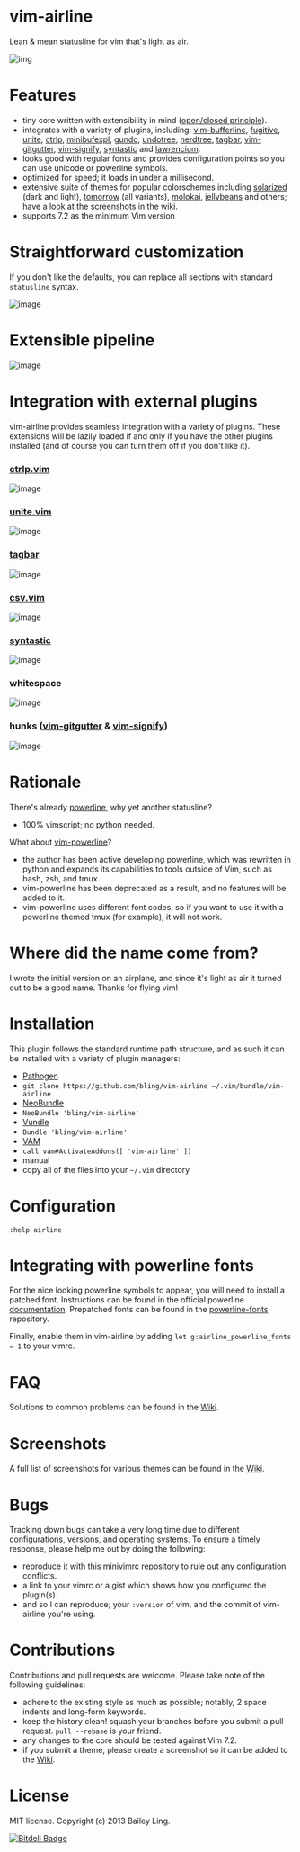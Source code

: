 # vim-airline

Lean &amp; mean statusline for vim that's light as air.

![img](https://github.com/bling/vim-airline/wiki/screenshots/demo.gif)

# Features

*  tiny core written with extensibility in mind ([open/closed principle][8]).
*  integrates with a variety of plugins, including: [vim-bufferline][6], [fugitive][4], [unite][9], [ctrlp][10], [minibufexpl][15], [gundo][16], [undotree][17], [nerdtree][18], [tagbar][19], [vim-gitgutter][29], [vim-signify][30], [syntastic][5] and [lawrencium][21].
*  looks good with regular fonts and provides configuration points so you can use unicode or powerline symbols.
*  optimized for speed; it loads in under a millisecond.
*  extensive suite of themes for popular colorschemes including [solarized][23] (dark and light), [tomorrow][24] (all variants), [molokai][25], [jellybeans][26] and others; have a look at the [screenshots][14] in the wiki.
*  supports 7.2 as the minimum Vim version

# Straightforward customization

If you don't like the defaults, you can replace all sections with standard `statusline` syntax.

![image](https://f.cloud.github.com/assets/306502/1009429/d69306da-0b38-11e3-94bf-7c6e3eef41e9.png)

# Extensible pipeline

![image](https://f.cloud.github.com/assets/306502/1012157/8d3fc108-0b6a-11e3-95e3-88c892a70e08.png)

# Integration with external plugins

vim-airline provides seamless integration with a variety of plugins.  These extensions will be lazily loaded if and only if you have the other plugins installed (and of course you can turn them off if you don't like it).

### [ctrlp.vim][10]
![image](https://f.cloud.github.com/assets/306502/962258/7345a224-04ec-11e3-8b5a-f11724a47437.png)

### [unite.vim][9]
![image](https://f.cloud.github.com/assets/306502/962319/4d7d3a7e-04ed-11e3-9d59-ab29cb310ff8.png)

### [tagbar][19]
![image](https://f.cloud.github.com/assets/306502/962150/7e7bfae6-04ea-11e3-9e28-32af206aed80.png)

### [csv.vim][28]
![image](https://f.cloud.github.com/assets/306502/962204/cfc1210a-04eb-11e3-8a93-42e6bcd21efa.png)

### [syntastic][5]
![image](https://f.cloud.github.com/assets/306502/962864/9824c484-04f7-11e3-9928-da94f8c7da5a.png)

### whitespace
![image](https://f.cloud.github.com/assets/306502/962401/2a75385e-04ef-11e3-935c-e3b9f0e954cc.png)

### hunks ([vim-gitgutter][29] & [vim-signify][30])
![image](https://f.cloud.github.com/assets/306502/995185/73fc7054-09b9-11e3-9d45-618406c6ed98.png)

# Rationale

There's already [powerline][2], why yet another statusline?

*  100% vimscript; no python needed.

What about [vim-powerline][1]?

*  the author has been active developing powerline, which was rewritten in python and expands its capabilities to tools outside of Vim, such as bash, zsh, and tmux.
*  vim-powerline has been deprecated as a result, and no features will be added to it.
*  vim-powerline uses different font codes, so if you want to use it with a powerline themed tmux (for example), it will not work.

# Where did the name come from?

I wrote the initial version on an airplane, and since it's light as air it turned out to be a good name.  Thanks for flying vim!

# Installation

This plugin follows the standard runtime path structure, and as such it can be installed with a variety of plugin managers:

*  [Pathogen][11]
  *  `git clone https://github.com/bling/vim-airline ~/.vim/bundle/vim-airline`
*  [NeoBundle][12]
  *  `NeoBundle 'bling/vim-airline'`
*  [Vundle][13]
  *  `Bundle 'bling/vim-airline'`
*  [VAM][22]
  *  `call vam#ActivateAddons([ 'vim-airline' ])`
*  manual
  *  copy all of the files into your `~/.vim` directory

# Configuration

`:help airline`

# Integrating with powerline fonts

For the nice looking powerline symbols to appear, you will need to install a patched font.  Instructions can be found in the official powerline [documentation][20].  Prepatched fonts can be found in the [powerline-fonts][3] repository.

Finally, enable them in vim-airline by adding `let g:airline_powerline_fonts = 1` to your vimrc.

# FAQ

Solutions to common problems can be found in the [Wiki][27].

# Screenshots

A full list of screenshots for various themes can be found in the [Wiki][14].

# Bugs

Tracking down bugs can take a very long time due to different configurations, versions, and operating systems.  To ensure a timely response, please help me out by doing the following:

*  reproduce it with this [minivimrc][7] repository to rule out any configuration conflicts.
*  a link to your vimrc or a gist which shows how you configured the plugin(s).
*  and so I can reproduce; your `:version` of vim, and the commit of vim-airline you're using.

# Contributions

Contributions and pull requests are welcome.  Please take note of the following guidelines:

*  adhere to the existing style as much as possible; notably, 2 space indents and long-form keywords.
*  keep the history clean! squash your branches before you submit a pull request. `pull --rebase` is your friend.
*  any changes to the core should be tested against Vim 7.2.
*  if you submit a theme, please create a screenshot so it can be added to the [Wiki][14].

# License

MIT license. Copyright (c) 2013 Bailey Ling.


[![Bitdeli Badge](https://d2weczhvl823v0.cloudfront.net/bling/vim-airline/trend.png)](https://bitdeli.com/free "Bitdeli Badge")

[1]: https://github.com/Lokaltog/vim-powerline
[2]: https://github.com/Lokaltog/powerline
[3]: https://github.com/Lokaltog/powerline-fonts
[4]: https://github.com/tpope/vim-fugitive
[5]: https://github.com/scrooloose/syntastic
[6]: https://github.com/bling/vim-bufferline
[7]: https://github.com/bling/minivimrc
[8]: http://en.wikipedia.org/wiki/Open/closed_principle
[9]: https://github.com/Shougo/unite.vim
[10]: https://github.com/kien/ctrlp.vim
[11]: https://github.com/tpope/vim-pathogen
[12]: https://github.com/Shougo/neobundle.vim
[13]: https://github.com/gmarik/vundle
[14]: https://github.com/bling/vim-airline/wiki/Screenshots
[15]: https://github.com/techlivezheng/vim-plugin-minibufexpl
[16]: https://github.com/sjl/gundo.vim
[17]: https://github.com/mbbill/undotree
[18]: https://github.com/scrooloose/nerdtree
[19]: https://github.com/majutsushi/tagbar
[20]: https://powerline.readthedocs.org/en/latest/fontpatching.html
[21]: https://bitbucket.org/ludovicchabant/vim-lawrencium
[22]: https://github.com/MarcWeber/vim-addon-manager
[23]: https://github.com/altercation/solarized
[24]: https://github.com/chriskempson/tomorrow-theme
[25]: https://github.com/tomasr/molokai
[26]: https://github.com/nanotech/jellybeans.vim
[27]: https://github.com/bling/vim-airline/wiki/FAQ
[28]: https://github.com/chrisbra/csv.vim
[29]: https://github.com/airblade/vim-gitgutter
[30]: https://github.com/mhinz/vim-signify
